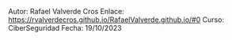 Autor: Rafael Valverde Cros
Enlace: https://rvalverdecros.github.io/RafaelValverde.github.io/#0
Curso: CiberSeguridad
Fecha: 19/10/2023
